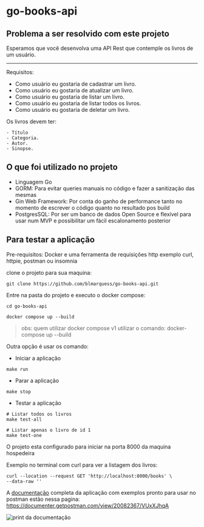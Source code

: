 # go-books-api

## Problema a ser resolvido com este projeto

Esperamos que você desenvolva uma API Rest que contemple os livros de um usuário.

---

Requisitos:

- Como usuário eu gostaria de cadastrar um livro.
- Como usuário eu gostaria de atualizar um livro.
- Como usuário eu gostaria de listar um livro.
- Como usuário eu gostaria de listar todos os livros.
- Como usuário eu gostaria de deletar um livro.

Os livros devem ter:

    - Título
    - Categoria.
    - Autor.
    - Sinopse.

## O que foi utilizado no projeto

- Linguagem Go
- GORM: Para evitar queries manuais no código e fazer a sanitização das mesmas
- Gin Web Framework: Por conta do ganho de performance tanto no momento de escrever o código quanto no resultado pos build
- PostgresSQL: Por ser um banco de dados Open Source e flexível para usar num MVP e possibilitar um fácil escalonamento posterior

## Para testar a aplicação

Pre-requisitos:
Docker e uma ferramenta de requisições http exemplo curl, httpie, postman ou insomnia

clone o projeto para sua maquina:

```shell
git clone https://github.com/blmarquess/go-books-api.git
```

Entre na pasta do projeto e executo o docker compose:

```shell
cd go-books-api

docker compose up --build
```

> obs: quem utilizar docker compose v1 utilizar o comando: docker-compose up --build

Outra opção é usar os comando:

- Iniciar a aplicação

```shell
make run
```

- Parar a aplicação

```shell
make stop
```

- Testar a aplicação

```shell
# Listar todos os livros
make test-all

# Listar apenas o livro de id 1
make test-one
```

O projeto esta configurado para iniciar na porta 8000 da maquina hospedeira

Exemplo no terminal com curl para ver a listagem dos livros:

```shell
curl --location --request GET 'http://localhost:8000/books' \
--data-raw ''
```

A [documentação](https://documenter.getpostman.com/view/20082367/VUxXJhqA) completa da aplicação com exemplos pronto para usar no postman estão nessa pagina:
<https://documenter.getpostman.com/view/20082367/VUxXJhqA>

![print da documentação](public/Captura%20de%20Tela%202022-09-04%20%C3%A0s%2020.10.31.png)

